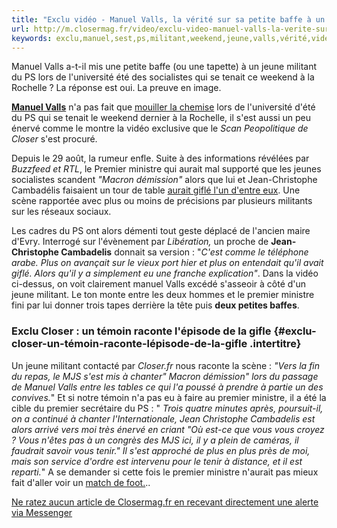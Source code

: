 ```yaml
---
title: "Exclu vidéo - Manuel Valls, la vérité sur sa petite baffe à un jeune militant"
url: http://m.closermag.fr/video/exclu-video-manuel-valls-la-verite-sur-sa-petite-baffe-a-un-jeune-militant-553744
keywords: exclu,manuel,sest,ps,militant,weekend,jeune,valls,vérité,vidéo,petite,énervé,ministre,baffe
---
```

Manuel Valls a-t-il mis une petite baffe (ou une tapette) à un jeune militant du PS lors de l\'université été des socialistes qui se tenait ce weekend à la Rochelle ? La réponse est oui. La preuve en image.

[**Manuel Valls**](/bio-people/biographie-manuel-valls-377950 "Manuel Valls") n\'a pas fait que [mouiller la chemise](/politique/la-photo-wtf-quand-manuel-valls-mouille-la-chemise-a-la-rochelle-552815 "mouiller la chemise") lors de l\'université d\'été du PS qui se tenait le weekend dernier à la Rochelle, il s\'est aussi un peu énervé comme le montre la vidéo exclusive que le *Scan Peopolitique de Closer* s\'est procuré.

Depuis le 29 août, la rumeur enfle. Suite à des informations révélées par *Buzzfeed et RTL*, le Premier ministre qui aurait mal supporté que les jeunes socialistes scandent *\"Macron démission\"* alors que lui et Jean-Christophe Cambadélis faisaient un tour de table [aurait giflé l\'un d\'entre eux](/politique/non-manuel-valls-n-est-pas-un-adepte-de-la-gifle-552787 "aurait giflé l'un d'entre eux"). Une scène rapportée avec plus ou moins de précisions par plusieurs militants sur les réseaux sociaux.

Les cadres du PS ont alors démenti tout geste déplacé de l\'ancien maire d\'Evry. Interrogé sur l\'évènement par *Libération,* un proche de **Jean-Christophe Cambadelis** donnait sa version : \"*C\'est comme le téléphone arabe. Plus on avançait sur le vieux port hier et plus on entendait qu\'il avait giflé. Alors qu\'il y a simplement eu une franche explication\"*. Dans la vidéo ci-dessus, on voit clairement manuel Valls excédé s\'asseoir à côté d\'un jeune militant. Le ton monte entre les deux hommes et le premier ministre fini par lui donner trois tapes derrière la tête puis **deux petites baffes**.

### Exclu Closer : un témoin raconte l\'épisode de la gifle {#exclu-closer-un-témoin-raconte-lépisode-de-la-gifle .intertitre}

Un jeune militant contacté par *Closer.fr* nous raconte la scène : *\"Vers la fin du repas, le MJS s\'est mis à chanter\" Macron démission\" lors du passage de Manuel Valls entre les tables ce qui l\'a poussé à prendre à partie un des convives.*\" Et si notre témoin n\'a pas eu à faire au premier ministre, il a été la cible du premier secrétaire du PS : \" *Trois quatre minutes après, poursuit-il, on a continué à chanter l\'Internationale, Jean Christophe Cambadelis est alors arrivé vers moi très énervé en criant \"Où est-ce que vous vous croyez ? Vous n\'êtes pas à un congrès des MJS ici, il y a plein de caméras, il faudrait savoir vous tenir.\" Il s\'est approché de plus en plus près de moi, mais son service d\'ordre est intervenu pour le tenir à distance, et il est reparti.*\" A se demander si cette fois le premier ministre n\'aurait pas mieux fait d\'aller voir un [match de foot.](/politique/manuel-valls-va-assister-a-la-finale-de-la-ligue-des-champions-en-avion-et-cre-520220 " match de foot.")..

[Ne ratez aucun article de Closermag.fr en recevant directement une alerte via Messenger](https://bit.ly/Closer-sur-Messenger)
